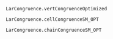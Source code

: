 ```@docs
LarCongruence.vertCongruenceOptimized
```

```@docs
LarCongruence.cellCongruenceSM_OPT
```

```@docs
LarCongruence.chainCongruenceSM_OPT
```